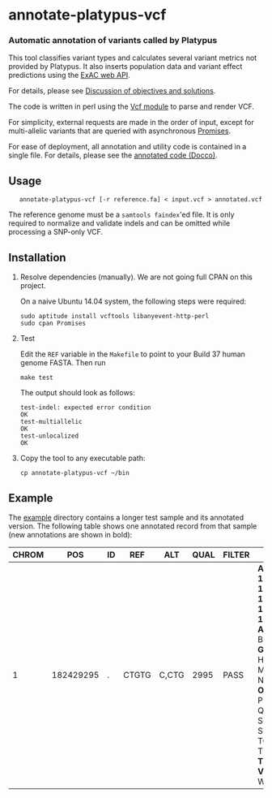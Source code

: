 # annotate-platypus-vcf

### Automatic annotation of variants called by Platypus

This tool classifies variant types and calculates several variant metrics
not provided by Platypus. It also inserts population data and variant effect
predictions using the [ExAC web API](http://exac.hms.harvard.edu/).

For details, please see [Discussion of objectives and solutions](discussion.md).

The code is written in perl using the [Vcf
module](http://search.cpan.org/~snkwatt/VCF-1.0/lib/VCF/V4_0.pm)
to parse and render VCF.

For simplicity, external requests are made in the order of input, except for
multi-allelic variants that are queried with asynchronous
[Promises](https://github.com/stevan/promises-perl).

For ease of deployment, all annotation and utility code is contained in a
single file. For details, please see the [annotated code
(Docco)](https://cdn.rawgit.com/selkovjr/annotate-platypus-vcf/master/docs/annotate-platypus-vcf.html).

## Usage
```
   annotate-platypus-vcf [-r reference.fa] < input.vcf > annotated.vcf
```
The reference genome must be a `samtools faindex`'ed file. It is only required to normalize and validate indels and can be omitted while processing a SNP-only VCF.

## Installation

1. Resolve dependencies (manually). We are not going full CPAN on this project.

   On a naive Ubuntu 14.04 system, the following steps were required:
   ```
   sudo aptitude install vcftools libanyevent-http-perl
   sudo cpan Promises
   ```
2. Test

   Edit the `REF` variable in the `Makefile` to point to your Build 37 human
   genome FASTA. Then run

   ```
   make test
   ```

   The output should look as follows:

   ```
   test-indel: expected error condition
   OK
   test-multiallelic
   OK
   test-unlocalized
   OK
   ```
3. Copy the tool to any executable path:

   ```
   cp annotate-platypus-vcf ~/bin
   ```
   
## Example

The [example](https://github.com/selkovjr/annotate-platypus-vcf/tree/master/example) directory contains a longer test sample and its annotated version. The following table shows one annotated record from that sample (new annotations are shown in bold):

| CHROM | POS | ID | REF | ALT | QUAL | FILTER | INFO | FORMAT | SAMPLE |
|-------|-----|----|-----|-----|------|--------|------|--------|--------|
|1|182429295|.|CTGTG|C,CTG|2995|PASS|**AF=0.07306,.**; **ALL=<br>1-182429295-C-CTG,<br>1-182429295-C-CTGTG,<br>1-182429295-CTG-C,<br>1-182429295-CTGTG-C,<br>1-182429295-CTGTGTG-C**;<br>**ARF=51.244:48.756,51.244:48.756**;<br>BRF=0.17; FR=0.5000,0.5000;<br>**GN=ENSG00000121446**;<br>HP=2; HapScore=1;<br>MGOF=4; MMLQ=33; MQ=59.32;<br>NF=11,11; NR=92,92;<br>**OBS=1039/14222,.**;<br>PP=343,2995; QD=3.36893203883;<br>SC=ATGCGTGTGTCTGTGTGTGTG;<br>SbPval=0.65; Source=Platypus;<br>TC=201; TCF=24; TCR=177; TR=103,103;<br>**TYPE=DEL,DEL**;<br>**VEP=intron_variant**;<br>WE=182429306; WS=182429285|GT:<br>GL:<br>GOF:<br>GQ:<br>NR:<br>NV|1/2:<br>-1,-1,-1:<br>4:<br>99:<br>201,201:<br>103,103|
